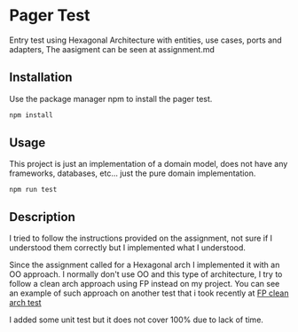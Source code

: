 # Pager Test

Entry test using Hexagonal Architecture with entities, use cases, ports and adapters, The aasigment can be seen at assignment.md

## Installation

Use the package manager npm to install the pager test.

```bash
npm install
```

## Usage

This project is just an implementation of a domain model, does not have any frameworks, databases, etc... just the pure domain implementation.

```
npm run test
```

## Description

I tried to follow the instructions provided on the assignment, not sure if I understood them correctly but I implemented what I understood.

Since the assignment called for a Hexagonal arch I implemented it with an OO approach. I normally don't use OO and this type of architecture, I try to follow a clean arch approach using FP instead on my project. You can see an example of such approach on another test that i took recently at [FP clean arch test](https://github.com/OscarGuerreroLopez/apartment_test_node)

I added some unit test but it does not cover 100% due to lack of time.
